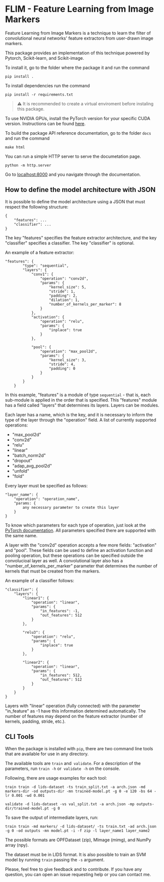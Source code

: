 # FLIM - Feature Learning from Image Markers

Feature Learning from Image Markers is a technique to learn the filter of convolutional neural networks' feature extractors from user-drawn image markers.

This package provides an implementation of this technique powered by Pytorch, Scikit-learn, and Scikit-image.

To install it, go to the folder where the package it and run the command

 ```
 pip install . 
 ```

 To install dependencies run the command

 ```
 pip install -r requirements.txt
 ```

> :warning: It is recommended to create a virtual enviroment before instaling this package.

To use NVIDIA GPUs, install the PyTorch version for your specific CUDA version. Instructions can be found [here](https://pytorch.org/get-started/locally/?source=Google&medium=PaidSearch&utm_campaign=1712411904&utm_adgroup=66400476185&utm_keyword=install%20pytorch&utm_offering=AI&utm_Product=PYTorch&gclid=CjwKCAjwh7H7BRBBEiwAPXjaduQvhmeLJWAM3I-IXfEKzXHKkvyD7goKEVfInMqa845hvyoOY6AcoBoCyHMQAvD_BwE).

To build the package API reference documentation, go to the folder `docs` and run the command

```
make html
```

You can run a simple HTTP server to serve the documetation page.

```
python -m http.server
```

Go to [localhost:8000](localhost:8000) and you navigate through the documentation.

## How to define the model architecture with JSON

It is possible to define the model architecture using a JSON that must respect the following structure:

```
{
    "features": ...
    "classifier": ...
}
```

The key "features" specifies the feature extractor architecture, and the key "classifier" specifies a classifier. The key "classifier" is optional.

An example of a feature extractor:

```
"features": {
        "type": "sequential",
        "layers": {
            "conv1": {
                "operation": "conv2d",
                "params": {
                    "kernel_size": 5,
                    "stride": 1,
                    "padding": 2,
                    "dilation": 1,
                    "number_of_kernels_per_marker": 8
                }
            },
            "activation": {
                "operation": "relu",
                "params": {
                    "inplace": true
                }
            },

            "pool": {
                "operation": "max_pool2d",
                "params": {
                    "kernel_size": 3,
                    "stride": 4,
                    "padding": 0
                }
            }
        }
    }
```

In this example, "features" is a module of type `sequential` - that is, each sub-module is applied in the order that is specified. This "features" module has a field called "layers" that determines its layers. Layers can be modules.

Each layer has a name, which is the key, and it is necessary to inform the type of the layer through the "operation" field. A list of currently supported operations:

* "max_pool2d"
* "conv2d"
* "relu"
* "linear"
* "batch_norm2d"
* "dropout"
* "adap_avg_pool2d"
* "unfold"
* "fold"

Every layer must be specified as follows:

```
"layer_name": {
    "operation": "operation_name",
    "params: {
        any necessary parameter to create this layer
    }
}
``` 
To know which parameters for each type of operation, just look at the [PyTorch documentation](https://pytorch.org/docs/stable/nn.html). All parameters specified there are supported with the same name.

A layer with the "conv2d" operation accepts a few more fields: "activation" and "pool". These fields can be used to define an activation function and pooling operation, but these operations can be specified outside the convolucioal layer as well. A convolutional layer also has a "number_of_kernels_per_marker" parameter that determines the number of kernels that must be created from the markers.

An example of a classifier follows:

```
"classifier": {
    "layers": {
        "linear1": {
            "operation": "linear",
            "params": {
                "in_features": -1,
                "out_features": 512
            }
        },
       
        "relu3": {
            "operation": "relu",
            "params": {
                "inplace": true
            }
        },

        "linear2": {
            "operation": "linear",
            "params": {
                "in_features": 512,
                "out_features": 512
            }
        }
    }
}
```

Layers with "linear" operation (fully connected) with the parameter "in_feature" as -1 have this information determined automatically. The number of features may depend on the feature extractor (number of kernels, padding, stride, etc.).

## CLI Tools

When the package is installed with `pip`, there are two command line tools that are available for use in any directory.

The available tools are `train` and` validate`. For a description of the parameters, run `train -h` or` validate -h` on the console.

Following, there are usage examples for each tool:

```
train train -d lids-dataset -ts train_split.txt -a arch.json -md markers-dir -od outputs-dir -mn trained-model.pt -g 0 -e 120 -bs 64 -lr 0.001 -wd 0.001
```

```
validate -d lids-dataset -vs val_split.txt -a arch.json -mp outputs-dir/trained-model.pt -g 0
```

To save the output of intermediate layers, run:

```
train train -md markers/ -d lids-dataset/ -ts train.txt -ad arch.json -g 0 -od outputs -mn model.pt -i -f zip -l layer_name1 layer_name2
```

The possible formats are OPFDataset (zip), MImage (mimg), and NumPy array (npy).

The dataset must be in LIDS format. It is also possible to train an SVM model by running `train` passing the `-s` argument.

Please, feel free to give feedback and to contribute. If you have any question, you can open an issue requesting help or you can contact me.